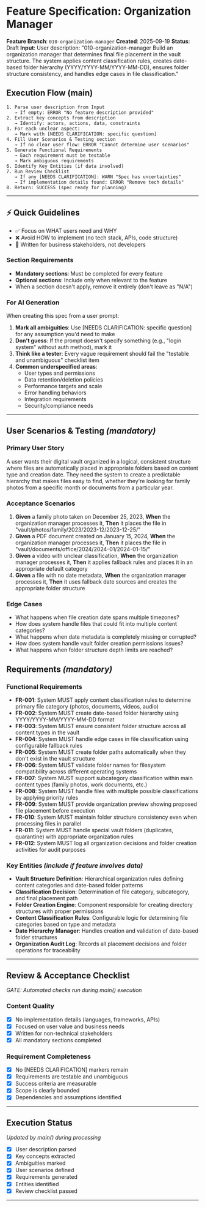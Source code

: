 # Feature Specification: Organization Manager

**Feature Branch**: `010-organization-manager`
**Created**: 2025-09-19
**Status**: Draft
**Input**: User description: "010-organization-manager Build an organization manager that determines final file placement in the vault structure. The system applies content classification rules, creates date-based folder hierarchy (YYYY/YYYY-MM/YYYY-MM-DD), ensures folder structure consistency, and handles edge cases in file classification."

## Execution Flow (main)
```
1. Parse user description from Input
   → If empty: ERROR "No feature description provided"
2. Extract key concepts from description
   → Identify: actors, actions, data, constraints
3. For each unclear aspect:
   → Mark with [NEEDS CLARIFICATION: specific question]
4. Fill User Scenarios & Testing section
   → If no clear user flow: ERROR "Cannot determine user scenarios"
5. Generate Functional Requirements
   → Each requirement must be testable
   → Mark ambiguous requirements
6. Identify Key Entities (if data involved)
7. Run Review Checklist
   → If any [NEEDS CLARIFICATION]: WARN "Spec has uncertainties"
   → If implementation details found: ERROR "Remove tech details"
8. Return: SUCCESS (spec ready for planning)
```

---

## ⚡ Quick Guidelines
- ✅ Focus on WHAT users need and WHY
- ❌ Avoid HOW to implement (no tech stack, APIs, code structure)
- 👥 Written for business stakeholders, not developers

### Section Requirements
- **Mandatory sections**: Must be completed for every feature
- **Optional sections**: Include only when relevant to the feature
- When a section doesn't apply, remove it entirely (don't leave as "N/A")

### For AI Generation
When creating this spec from a user prompt:
1. **Mark all ambiguities**: Use [NEEDS CLARIFICATION: specific question] for any assumption you'd need to make
2. **Don't guess**: If the prompt doesn't specify something (e.g., "login system" without auth method), mark it
3. **Think like a tester**: Every vague requirement should fail the "testable and unambiguous" checklist item
4. **Common underspecified areas**:
   - User types and permissions
   - Data retention/deletion policies
   - Performance targets and scale
   - Error handling behaviors
   - Integration requirements
   - Security/compliance needs

---

## User Scenarios & Testing *(mandatory)*

### Primary User Story
A user wants their digital vault organized in a logical, consistent structure where files are automatically placed in appropriate folders based on content type and creation date. They need the system to create a predictable hierarchy that makes files easy to find, whether they're looking for family photos from a specific month or documents from a particular year.

### Acceptance Scenarios
1. **Given** a family photo taken on December 25, 2023, **When** the organization manager processes it, **Then** it places the file in "vault/photos/family/2023/2023-12/2023-12-25/"
2. **Given** a PDF document created on January 15, 2024, **When** the organization manager processes it, **Then** it places the file in "vault/documents/office/2024/2024-01/2024-01-15/"
3. **Given** a video with unclear classification, **When** the organization manager processes it, **Then** it applies fallback rules and places it in an appropriate default category
4. **Given** a file with no date metadata, **When** the organization manager processes it, **Then** it uses fallback date sources and creates the appropriate folder structure

### Edge Cases
- What happens when file creation date spans multiple timezones?
- How does system handle files that could fit into multiple content categories?
- What happens when date metadata is completely missing or corrupted?
- How does system handle vault folder creation permissions issues?
- What happens when folder structure depth limits are reached?

## Requirements *(mandatory)*

### Functional Requirements
- **FR-001**: System MUST apply content classification rules to determine primary file category (photos, documents, videos, audio)
- **FR-002**: System MUST create date-based folder hierarchy using YYYY/YYYY-MM/YYYY-MM-DD format
- **FR-003**: System MUST ensure consistent folder structure across all content types in the vault
- **FR-004**: System MUST handle edge cases in file classification using configurable fallback rules
- **FR-005**: System MUST create folder paths automatically when they don't exist in the vault structure
- **FR-006**: System MUST validate folder names for filesystem compatibility across different operating systems
- **FR-007**: System MUST support subcategory classification within main content types (family photos, work documents, etc.)
- **FR-008**: System MUST handle files with multiple possible classifications by applying priority rules
- **FR-009**: System MUST provide organization preview showing proposed file placement before execution
- **FR-010**: System MUST maintain folder structure consistency even when processing files in parallel
- **FR-011**: System MUST handle special vault folders (duplicates, quarantine) with appropriate organization rules
- **FR-012**: System MUST log all organization decisions and folder creation activities for audit purposes

### Key Entities *(include if feature involves data)*
- **Vault Structure Definition**: Hierarchical organization rules defining content categories and date-based folder patterns
- **Classification Decision**: Determination of file category, subcategory, and final placement path
- **Folder Creation Engine**: Component responsible for creating directory structures with proper permissions
- **Content Classification Rules**: Configurable logic for determining file categories based on type and metadata
- **Date Hierarchy Manager**: Handles creation and validation of date-based folder structures
- **Organization Audit Log**: Records all placement decisions and folder operations for traceability

---

## Review & Acceptance Checklist
*GATE: Automated checks run during main() execution*

### Content Quality
- [x] No implementation details (languages, frameworks, APIs)
- [x] Focused on user value and business needs
- [x] Written for non-technical stakeholders
- [x] All mandatory sections completed

### Requirement Completeness
- [x] No [NEEDS CLARIFICATION] markers remain
- [x] Requirements are testable and unambiguous
- [x] Success criteria are measurable
- [x] Scope is clearly bounded
- [x] Dependencies and assumptions identified

---

## Execution Status
*Updated by main() during processing*

- [x] User description parsed
- [x] Key concepts extracted
- [x] Ambiguities marked
- [x] User scenarios defined
- [x] Requirements generated
- [x] Entities identified
- [x] Review checklist passed

---